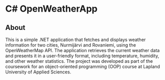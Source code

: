 # C# OpenWeatherApp


## About

This is a simple .NET application that fetches and displays weather information for two cities, Nurmijärvi and Rovaniemi, using the OpenWeatherMap API. The application retrieves the current weather data and presents it in a user-friendly format, including temperature, humidity, and other weather statistics. The project was developed as part of the coursework for an object-oriented programming (OOP) course at Lapland University of Applied Sciences.


